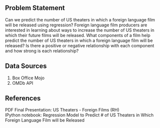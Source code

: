 
## **Problem Statement**  
Can we predict the number of US theaters in which a foreign language film will be released using regression? Foreign language film producers are interested in learning about ways to increase the number of US theaters in which their future films will be released.  What components of a film help predict the number of US theaters in which a foreign language film will be released? Is there a positive or negative relationship with each component and how strong is each relationship?

## **Data Sources**  

1. Box Office Mojo
2. OMDb API

## **References** 
PDF Final Presentation: US Theaters - Foreign Films (RH)  
IPython notebook: Regression Model to Predict # of US Theaters in Which Foreign Language Film will be Released

